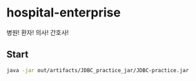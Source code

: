 # hospital-enterprise
병원! 환자! 의사! 간호사!

## Start

```bash
java -jar out/artifacts/JDBC_practice_jar/JDBC-practice.jar
```

